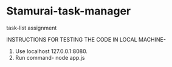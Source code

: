 # Stamurai-task-manager
task-list assignment


INSTRUCTIONS FOR TESTING THE CODE IN LOCAL MACHINE-

1. Use localhost 127.0.0.1:8080.
2. Run command- node app.js
